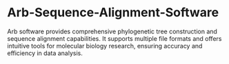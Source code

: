 # Arb-Sequence-Alignment-Software
Arb software provides comprehensive phylogenetic tree construction and sequence alignment capabilities. It supports multiple file formats and offers intuitive tools for molecular biology research, ensuring accuracy and efficiency in data analysis.
